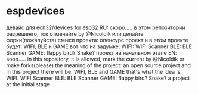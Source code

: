 # espdevices
девайс для есп32/devices for esp32
RU: скоро.....
в этом репозитории разрешенго, ток отмечайте by @Nicoldik или делайте форки(пожалуйста)
смысл проекта: опенсурс проект и в этом проекте будет: WIFI, BLE и GAME
вот что на задумке:
WIFI:
WIFI Scanner
BLE:
BLE Scanner
GAME: 
flappy bird?
Snake?
проект на начальном этапе
EN: soon.....
in this repository, it is allowed, mark the current by @Nicoldik or make forks(please)
the meaning of the project: an open source project and in this project there will be: WIFI, BLE and GAME
that's what the idea is:
WIFI:
WIFI Scanner
BLE:
BLE Scanner
GAME: 
flappy bird?
Snake?
a project at the initial stage
